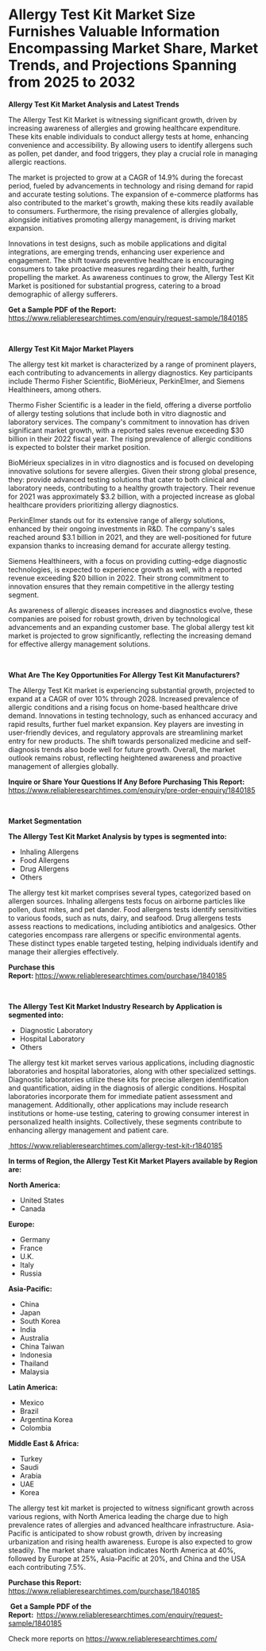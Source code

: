 <p><h1>Allergy Test Kit Market Size Furnishes Valuable Information Encompassing Market Share, Market Trends, and Projections Spanning from 2025 to 2032</h1></p><p><strong>Allergy Test Kit Market Analysis and Latest Trends</strong></p>
<p><p>The Allergy Test Kit Market is witnessing significant growth, driven by increasing awareness of allergies and growing healthcare expenditure. These kits enable individuals to conduct allergy tests at home, enhancing convenience and accessibility. By allowing users to identify allergens such as pollen, pet dander, and food triggers, they play a crucial role in managing allergic reactions.</p><p>The market is projected to grow at a CAGR of 14.9% during the forecast period, fueled by advancements in technology and rising demand for rapid and accurate testing solutions. The expansion of e-commerce platforms has also contributed to the market's growth, making these kits readily available to consumers. Furthermore, the rising prevalence of allergies globally, alongside initiatives promoting allergy management, is driving market expansion.</p><p>Innovations in test designs, such as mobile applications and digital integrations, are emerging trends, enhancing user experience and engagement. The shift towards preventive healthcare is encouraging consumers to take proactive measures regarding their health, further propelling the market. As awareness continues to grow, the Allergy Test Kit Market is positioned for substantial progress, catering to a broad demographic of allergy sufferers.</p></p>
<p><strong>Get a Sample PDF of the Report:&nbsp;</strong> <a href="https://www.reliableresearchtimes.com/enquiry/request-sample/1840185?utm_campaign=2643&utm_medium=2&utm_source=Github&utm_content=ia&utm_term=04032025&utm_id=allergy-test-kit">https://www.reliableresearchtimes.com/enquiry/request-sample/1840185</a></p>
<p>&nbsp;</p>
<p><strong>Allergy Test Kit Major Market Players</strong></p>
<p><p>The allergy test kit market is characterized by a range of prominent players, each contributing to advancements in allergy diagnostics. Key participants include Thermo Fisher Scientific, BioMérieux, PerkinElmer, and Siemens Healthineers, among others.</p><p>Thermo Fisher Scientific is a leader in the field, offering a diverse portfolio of allergy testing solutions that include both in vitro diagnostic and laboratory services. The company's commitment to innovation has driven significant market growth, with a reported sales revenue exceeding $30 billion in their 2022 fiscal year. The rising prevalence of allergic conditions is expected to bolster their market position.</p><p>BioMérieux specializes in in vitro diagnostics and is focused on developing innovative solutions for severe allergies. Given their strong global presence, they: provide advanced testing solutions that cater to both clinical and laboratory needs, contributing to a healthy growth trajectory. Their revenue for 2021 was approximately $3.2 billion, with a projected increase as global healthcare providers prioritizing allergy diagnostics.</p><p>PerkinElmer stands out for its extensive range of allergy solutions, enhanced by their ongoing investments in R&D. The company's sales reached around $3.1 billion in 2021, and they are well-positioned for future expansion thanks to increasing demand for accurate allergy testing.</p><p>Siemens Healthineers, with a focus on providing cutting-edge diagnostic technologies, is expected to experience growth as well, with a reported revenue exceeding $20 billion in 2022. Their strong commitment to innovation ensures that they remain competitive in the allergy testing segment.</p><p>As awareness of allergic diseases increases and diagnostics evolve, these companies are poised for robust growth, driven by technological advancements and an expanding customer base. The global allergy test kit market is projected to grow significantly, reflecting the increasing demand for effective allergy management solutions.</p></p>
<p>&nbsp;</p>
<p><strong>What Are The Key Opportunities For Allergy Test Kit Manufacturers?</strong></p>
<p><p>The Allergy Test Kit market is experiencing substantial growth, projected to expand at a CAGR of over 10% through 2028. Increased prevalence of allergic conditions and a rising focus on home-based healthcare drive demand. Innovations in testing technology, such as enhanced accuracy and rapid results, further fuel market expansion. Key players are investing in user-friendly devices, and regulatory approvals are streamlining market entry for new products. The shift towards personalized medicine and self-diagnosis trends also bode well for future growth. Overall, the market outlook remains robust, reflecting heightened awareness and proactive management of allergies globally.</p></p>
<p><strong>Inquire or Share Your Questions If Any Before Purchasing This Report:</strong> <a href="https://www.reliableresearchtimes.com/enquiry/pre-order-enquiry/1840185?utm_campaign=2643&utm_medium=2&utm_source=Github&utm_content=ia&utm_term=04032025&utm_id=allergy-test-kit">https://www.reliableresearchtimes.com/enquiry/pre-order-enquiry/1840185</a></p>
<p>&nbsp;</p>
<p><strong>Market Segmentation</strong></p>
<p><strong>The Allergy Test Kit Market Analysis by types is segmented into:</strong></p>
<p><ul><li>Inhaling Allergens</li><li>Food Allergens</li><li>Drug Allergens</li><li>Others</li></ul></p>
<p><p>The allergy test kit market comprises several types, categorized based on allergen sources. Inhaling allergens tests focus on airborne particles like pollen, dust mites, and pet dander. Food allergens tests identify sensitivities to various foods, such as nuts, dairy, and seafood. Drug allergens tests assess reactions to medications, including antibiotics and analgesics. Other categories encompass rare allergens or specific environmental agents. These distinct types enable targeted testing, helping individuals identify and manage their allergies effectively.</p></p>
<p><strong>Purchase this Report:&nbsp;</strong><a href="https://www.reliableresearchtimes.com/purchase/1840185?utm_campaign=2643&utm_medium=2&utm_source=Github&utm_content=ia&utm_term=04032025&utm_id=allergy-test-kit">https://www.reliableresearchtimes.com/purchase/1840185</a></p>
<p>&nbsp;</p>
<p><strong>The Allergy Test Kit Market Industry Research by Application is segmented into:</strong></p>
<p><ul><li>Diagnostic Laboratory</li><li>Hospital Laboratory</li><li>Others</li></ul></p>
<p><p>The allergy test kit market serves various applications, including diagnostic laboratories and hospital laboratories, along with other specialized settings. Diagnostic laboratories utilize these kits for precise allergen identification and quantification, aiding in the diagnosis of allergic conditions. Hospital laboratories incorporate them for immediate patient assessment and management. Additionally, other applications may include research institutions or home-use testing, catering to growing consumer interest in personalized health insights. Collectively, these segments contribute to enhancing allergy management and patient care.</p></p>
<p><a href="https://www.reliableresearchtimes.com/allergy-test-kit-r1840185?utm_campaign=2643&utm_medium=2&utm_source=Github&utm_content=ia&utm_term=04032025&utm_id=allergy-test-kit">&nbsp;https://www.reliableresearchtimes.com/allergy-test-kit-r1840185</a></p>
<p><strong>In terms of Region, the Allergy Test Kit Market Players available by Region are:</strong></p>
<p>
    <p> <strong> North America: </strong>
        <ul>
            <li>United States</li>
            <li>Canada</li>
        </ul>
        </p> 
    <p> <strong> Europe: </strong>
        <ul>
            <li>Germany</li>
            <li>France</li>
            <li>U.K.</li>
            <li>Italy</li>
            <li>Russia</li>
        </ul>
        </p> 
    <p> <strong> Asia-Pacific: </strong>
        <ul>
            <li>China</li>
            <li>Japan</li>
            <li>South Korea</li>
            <li>India</li>
            <li>Australia</li>
            <li>China Taiwan</li>
            <li>Indonesia</li>
            <li>Thailand</li>
            <li>Malaysia</li>
        </ul>
        </p> 
    <p> <strong> Latin America: </strong>
        <ul>
            <li>Mexico</li>
            <li>Brazil</li>
            <li>Argentina Korea</li>
            <li>Colombia</li>
        </ul>
        </p> 
    <p> <strong> Middle East & Africa: </strong>
        <ul>
            <li>Turkey</li>
            <li>Saudi</li>
            <li>Arabia</li>
            <li>UAE</li>
            <li>Korea</li>
        </ul>
    </p>
    </p>
<p><p>The allergy test kit market is projected to witness significant growth across various regions, with North America leading the charge due to high prevalence rates of allergies and advanced healthcare infrastructure. Asia-Pacific is anticipated to show robust growth, driven by increasing urbanization and rising health awareness. Europe is also expected to grow steadily. The market share valuation indicates North America at 40%, followed by Europe at 25%, Asia-Pacific at 20%, and China and the USA each contributing 7.5%.</p></p>
<p><strong>Purchase this Report: </strong><a href="https://www.reliableresearchtimes.com/purchase/1840185?utm_campaign=2643&utm_medium=2&utm_source=Github&utm_content=ia&utm_term=04032025&utm_id=allergy-test-kit">https://www.reliableresearchtimes.com/purchase/1840185</a></p>
<p>&nbsp;<strong>Get a Sample PDF of the Report:&nbsp;&nbsp;</strong><a href="https://www.reliableresearchtimes.com/enquiry/request-sample/1840185?utm_campaign=2643&utm_medium=2&utm_source=Github&utm_content=ia&utm_term=04032025&utm_id=allergy-test-kit">https://www.reliableresearchtimes.com/enquiry/request-sample/1840185</a></p>
<p><strong></strong></p>
<p>Check more reports on <a href="https://www.reliableresearchtimes.com/?utm_campaign=2643&utm_medium=2&utm_source=Github&utm_content=ia&utm_term=04032025&utm_id=allergy-test-kit">https://www.reliableresearchtimes.com/</a></p>